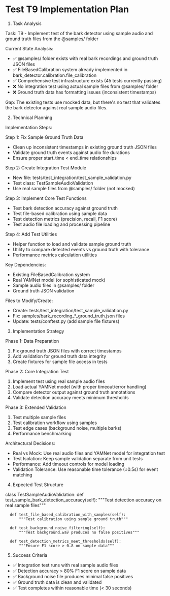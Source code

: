 # Test T9 Implementation Plan

  1. Task Analysis

  Task: T9 - Implement test of the bark detector using sample audio and ground truth files from the @samples/ folder

  Current State Analysis:
  - ✅ @samples/ folder exists with real bark recordings and ground truth JSON files
  - ✅ FileBasedCalibration system already implemented in bark_detector.calibration.file_calibration
  - ✅ Comprehensive test infrastructure exists (45 tests currently passing)
  - ❌ No integration test using actual sample files from @samples/ folder
  - ❌ Ground truth data has formatting issues (inconsistent timestamps)

  Gap: The existing tests use mocked data, but there's no test that validates the bark detector against real sample
  audio files.

  2. Technical Planning

  Implementation Steps:

  Step 1: Fix Sample Ground Truth Data

  - Clean up inconsistent timestamps in existing ground truth JSON files
  - Validate ground truth events against audio file durations
  - Ensure proper start_time < end_time relationships

  Step 2: Create Integration Test Module

  - New file: tests/test_integration/test_sample_validation.py
  - Test class: TestSampleAudioValidation
  - Use real sample files from @samples/ folder (not mocked)

  Step 3: Implement Core Test Functions

  - Test bark detection accuracy against ground truth
  - Test file-based calibration using sample data
  - Test detection metrics (precision, recall, F1 score)
  - Test audio file loading and processing pipeline

  Step 4: Add Test Utilities

  - Helper function to load and validate sample ground truth
  - Utility to compare detected events vs ground truth with tolerance
  - Performance metrics calculation utilities

  Key Dependencies:

  - Existing FileBasedCalibration system
  - Real YAMNet model (or sophisticated mock)
  - Sample audio files in @samples/ folder
  - Ground truth JSON validation

  Files to Modify/Create:

  - Create: tests/test_integration/test_sample_validation.py
  - Fix: samples/bark_recording_*_ground_truth.json files
  - Update: tests/conftest.py (add sample file fixtures)

  3. Implementation Strategy

  Phase 1: Data Preparation

  1. Fix ground truth JSON files with correct timestamps
  2. Add validation for ground truth data integrity
  3. Create fixtures for sample file access in tests

  Phase 2: Core Integration Test

  1. Implement test using real sample audio files
  2. Load actual YAMNet model (with proper timeout/error handling)
  3. Compare detector output against ground truth annotations
  4. Validate detection accuracy meets minimum thresholds

  Phase 3: Extended Validation

  1. Test multiple sample files
  2. Test calibration workflow using samples
  3. Test edge cases (background noise, multiple barks)
  4. Performance benchmarking

  Architectural Decisions:

  - Real vs Mock: Use real audio files and YAMNet model for integration test
  - Test Isolation: Keep sample validation separate from unit tests
  - Performance: Add timeout controls for model loading
  - Validation Tolerance: Use reasonable time tolerance (±0.5s) for event matching

  4. Expected Test Structure

  class TestSampleAudioValidation:
      def test_sample_bark_detection_accuracy(self):
          """Test detection accuracy on real sample files"""

      def test_file_based_calibration_with_samples(self):
          """Test calibration using sample ground truth"""

      def test_background_noise_filtering(self):
          """Test background.wav produces no false positives"""

      def test_detection_metrics_meet_thresholds(self):
          """Ensure F1 score > 0.8 on sample data"""

  5. Success Criteria

  - ✅ Integration test runs with real sample audio files
  - ✅ Detection accuracy > 80% F1 score on sample data
  - ✅ Background noise file produces minimal false positives
  - ✅ Ground truth data is clean and validated
  - ✅ Test completes within reasonable time (< 30 seconds)